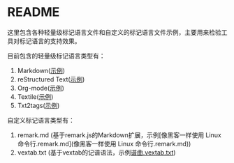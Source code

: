 # README

<!--
create time: 2016-04-20 07:23:26
Author: amoblin

This file is created by Marboo<http://marboo.io> template file $MARBOO_HOME/.media/starts/default.md
本文件由 Marboo<http://marboo.io> 模板文件 $MARBOO_HOME/.media/starts/default.md 创建
-->

这里包含各种轻量级标记语言文件和自定义的标记语言文件示例，主要用来检验工具对标记语言的支持效果。

目前包含的轻量级标记语言类型有：

1. Markdown([示例](./样例笔记.md))
2. reStructured Text([示例](./reStructuredTEXT-guide.rst))
3. Org-mode([示例](./org-mode.org))
4. Textile([示例](Textile例子.textile))
5. Txt2tags([示例](txt2tags例子.t2t))

自定义标记语言类型有：

1. remark.md (基于remark.js的Markdown扩展，示例[像黑客一样使用 Linux 命令行.remark.md](像黑客一样使用 Linux 命令行.remark.md))
2. vextab.txt (基于vextab的记谱语法，示例[谱曲.vextab.txt](谱曲.vextab.txt))

